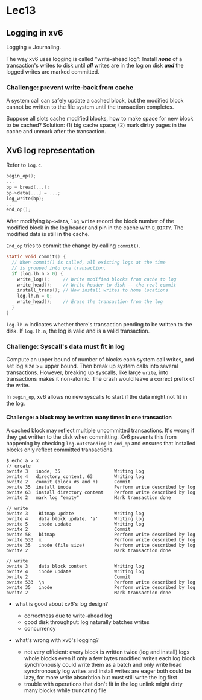 # Lec13

## Logging in xv6

Logging = Journaling.

The way xv6 uses logging is called "write-ahead log": Install ***none*** of a transaction's writes to disk until ***all*** writes are in the log on disk ***and*** the logged writes are marked committed.



### Challenge: prevent write-back from cache

A system call can safely update a cached block, but the modified block cannot be written to the file system until the transaction completes. 

Suppose all slots cache modified blocks, how to make space for new block to be cached? Solution: (1) big cache space; (2) mark dirtry pages in the cache and unmark after the transaction.



## Xv6 log representation

Refer to `log.c`.

```c
begin_op();
...
bp = bread(...);
bp->data[...] = ...;
log_write(bp);
...
end_op();
```

After modifying `bp->data`, `log_write` record the block number of the modified block in the log header and pin in the cache with `B_DIRTY`. The modified data is still in the cache.

`End_op` tries to commit the change by calling `commit()`. 

```c
static void commit() {
  // When commit() is called, all existing logs at the time
  // is grouped into one transaction.
  if (log.lh.n > 0) {
    write_log();     // Write modified blocks from cache to log
    write_head();    // Write header to disk -- the real commit
    install_trans(); // Now install writes to home locations
    log.lh.n = 0;
    write_head();    // Erase the transaction from the log
  }
}
```

`log.lh.n` indicates whether there's transaction pending to be written to the disk. If `log.lh.n`, the log is valid and is a valid transaction. 



### Challenge: Syscall's data must fit in log

Compute an upper bound of number of blocks each system call writes, and set log size >= upper bound. Then break up system calls into several transactions. However, breaking up syscalls, like large `write`, into transactions makes it non-atomic. The crash would leave a correct prefix of the write.

In `begin_op`, xv6 allows no new syscalls to start if the data might not fit in the log. 



#### Challenge: a block may be written many times in one transaction

A cached block may reflect multiple uncommitted transactions. It's wrong if they get written to the disk when committing. Xv6 prevents this from happening by checking `log.outstanding` in `end_op` and ensures that installed blocks only reflect committed transactions.

```
$ echo a > x
// create
bwrite 3   inode, 35					Writing log
bwrite 4   directory content, 63		Writing log
bwrite 2   commit (block #s and n)		Commit
bwrite 35  install inode				Perform write described by log
bwrite 63  install directory content	Perform write described by log
bwrite 2   mark log "empty"				Mark transaction done

// write
bwrite 3	Bitmap update				Writing log		
bwrite 4	data block update, 'a'		Writing log					
bwrite 5	inode update				Writing log
bwrite 2								Commit
bwrite 58   bitmap						Perform write described by log
bwrite 533  x							Perform write described by log
bwrite 35   inode (file size)			Perform write described by log
bwrite 2								Mark transaction done

// write
bwrite 3	data block content			Writing log		
bwrite 4	inode update				Writing log
bwrite 2								Commit
bwrite 533  \n							Perform write described by log
bwrite 35   inode						Perform write described by log
bwrite 2								Mark transaction done
```

- what is good about xv6's log design?
  - correctness due to write-ahead log
  - good disk throughput: log naturally batches writes
  - concurrency

- what's wrong with xv6's logging?
  - not very efficient:
        every block is written twice (log and install)
        logs whole blocks even if only a few bytes modified
        writes each log block synchronously
          could write them as a batch and only write head synchronously 
        log writes and install writes are eager
          both could be lazy, for more write absorbtion
          but must still write the log first
  - trouble with operations that don't fit in the log
        unlink might dirty many blocks while truncating file
